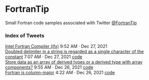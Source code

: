 # FortranTip
Small Fortran code samples associated with Twitter [@FortranTip](https://twitter.com/fortrantip)

### Index of Tweets

[Intel Fortran Compiler (ifx)](https://twitter.com/fortrantip/status/1475494838074318852) 9:52 AM · Dec 27, 2021<br>
[Doubled delimiter in a string is regarded as a single character of the constant](https://twitter.com/fortrantip/status/1475453317526528003) 7:07 AM · Dec 27, 2021 [code](https://github.com/Beliavsky/FortranTip/blob/main/doubled_delim.f90)<br>
[Store data as an array of derived types or a derived type with array components?](https://twitter.com/fortrantip/status/1475133178763427848) 9:55 AM · Dec 26, 2021 [code](https://github.com/Beliavsky/FortranTip/blob/main/derived_type_array.f90)<br>
[Fortran is column-major](https://twitter.com/fortrantip/status/1475049356155883524) 4:22 AM · Dec 26, 2021 [code](https://github.com/Beliavsky/FortranTip/blob/main/column_major.f90)<br>


